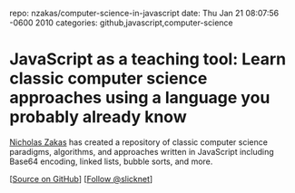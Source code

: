 repo: nzakas/computer-science-in-javascript
date: Thu Jan 21 08:07:56 -0600 2010
categories: github,javascript,computer-science

#  JavaScript as a teaching tool: Learn classic computer science approaches using a language you probably already know

[Nicholas Zakas](http://github.com/nzakas) has created a repository of classic computer science paradigms, algorithms, and approaches written in JavaScript including Base64 encoding, linked lists, bubble sorts, and more.

[[Source on GitHub](http://github.com/nzakas/computer-science-in-javascript)] [[Follow @slicknet](http://twitter.com/slicknet/)]
